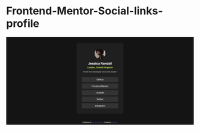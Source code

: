 ﻿# Frontend-Mentor-Social-links-profile
![logo](https://github.com/codingexport/Frontend-Mentor-Social-links-profile/blob/main/Frontend%20Mentor%20_%20Social%20links%20profile%20-%20Google%20Chrome%2014-11-2024%2018_27_44.png)

